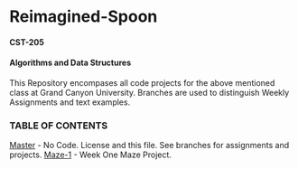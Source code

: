 # Reimagined-Spoon

#### CST-205

#### Algorithms and Data Structures

This Repository encompases all code projects for the above mentioned class at Grand Canyon University.  Branches are used to distinguish Weekly Assignments and text examples.
<br>

### TABLE OF CONTENTS

[Master](https://github.com/lljakll/reimagined-spoon/tree/master) - No Code.  License and this file.  See branches for assignments and projects.
[Maze-1](https://github.com/lljakll/reimagined-spoon/tree/Maze-1) - Week One Maze Project.
<br>
